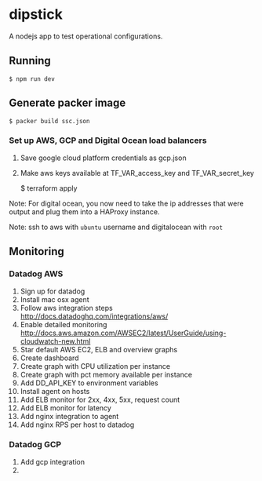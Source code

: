 # dipstick

A nodejs app to test operational configurations.

## Running

    $ npm run dev

## Generate packer image

    $ packer build ssc.json

### Set up AWS, GCP and Digital Ocean load balancers

1. Save google cloud platform credentials as gcp.json
1. Make aws keys available at TF_VAR_access_key and TF_VAR_secret_key

    $ terraform apply

Note: For digital ocean, you now need to take the ip addresses that were output and plug them into a HAProxy instance.

Note: ssh to aws with `ubuntu` username and digitalocean with `root`

## Monitoring

### Datadog AWS

1. Sign up for datadog
1. Install mac osx agent
1. Follow aws integration steps http://docs.datadoghq.com/integrations/aws/
1. Enable detailed monitoring http://docs.aws.amazon.com/AWSEC2/latest/UserGuide/using-cloudwatch-new.html
1. Star default AWS EC2, ELB and overview graphs
1. Create dashboard
1. Create graph with CPU utilization per instance
1. Create graph with pct memory available per instance
1. Add DD_API_KEY to environment variables
1. Install agent on hosts
1. Add ELB monitor for 2xx, 4xx, 5xx, request count
1. Add ELB monitor for latency
1. Add nginx integration to agent
1. Add nginx RPS per host to datadog

### Datadog GCP

1. Add gcp integration
1.
